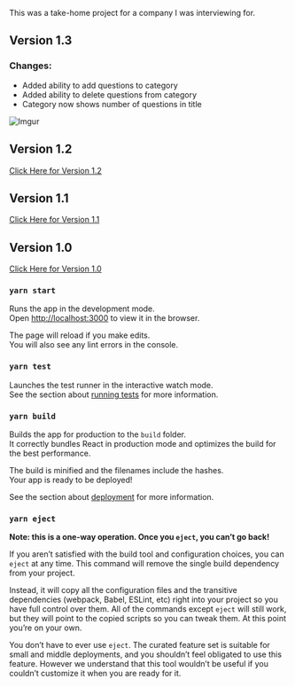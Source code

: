 This was a take-home project for a company I was interviewing for.

## Version 1.3

### Changes:

* Added ability to add questions to category
* Added ability to delete questions from category
* Category now shows number of questions in title

![Imgur](https://i.imgur.com/pl0Cv1s.gif)

## Version 1.2
[Click Here for Version 1.2](https://github.com/midnightsimon/drag-drop-reorder-list/tree/version1.2)

## Version 1.1
[Click Here for Version 1.1](https://github.com/midnightsimon/drag-drop-reorder-list/tree/version1.1)


## Version 1.0 
[Click Here for Version 1.0](https://github.com/midnightsimon/drag-drop-reorder-list/tree/version1.0)





### `yarn start`

Runs the app in the development mode.<br />
Open [http://localhost:3000](http://localhost:3000) to view it in the browser.

The page will reload if you make edits.<br />
You will also see any lint errors in the console.

### `yarn test`

Launches the test runner in the interactive watch mode.<br />
See the section about [running tests](https://facebook.github.io/create-react-app/docs/running-tests) for more information.

### `yarn build`

Builds the app for production to the `build` folder.<br />
It correctly bundles React in production mode and optimizes the build for the best performance.

The build is minified and the filenames include the hashes.<br />
Your app is ready to be deployed!

See the section about [deployment](https://facebook.github.io/create-react-app/docs/deployment) for more information.

### `yarn eject`

**Note: this is a one-way operation. Once you `eject`, you can’t go back!**

If you aren’t satisfied with the build tool and configuration choices, you can `eject` at any time. This command will remove the single build dependency from your project.

Instead, it will copy all the configuration files and the transitive dependencies (webpack, Babel, ESLint, etc) right into your project so you have full control over them. All of the commands except `eject` will still work, but they will point to the copied scripts so you can tweak them. At this point you’re on your own.

You don’t have to ever use `eject`. The curated feature set is suitable for small and middle deployments, and you shouldn’t feel obligated to use this feature. However we understand that this tool wouldn’t be useful if you couldn’t customize it when you are ready for it.

